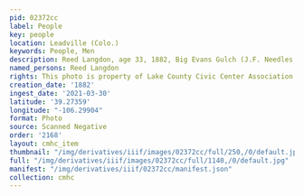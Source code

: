 ```yaml
---
pid: 02372cc
label: People
key: people
location: Leadville (Colo.)
keywords: People, Men
description: Reed Langdon, age 33, 1882, Big Evans Gulch (J.F. Needles photo)
named_persons: Reed Langdon
rights: This photo is property of Lake County Civic Center Association.
creation_date: '1882'
ingest_date: '2021-03-30'
latitude: '39.27359'
longitude: "-106.29904"
format: Photo
source: Scanned Negative
order: '2168'
layout: cmhc_item
thumbnail: "/img/derivatives/iiif/images/02372cc/full/250,/0/default.jpg"
full: "/img/derivatives/iiif/images/02372cc/full/1140,/0/default.jpg"
manifest: "/img/derivatives/iiif/02372cc/manifest.json"
collection: cmhc
---
```

